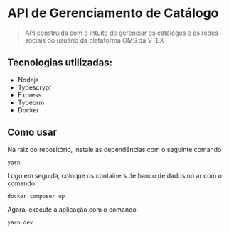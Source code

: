 # API de Gerenciamento de Catálogo

> API construída com o intuito de gerenciar os catálogos e as redes sociais do usuário da plataforma OMS da VTEX

## Tecnologias utilizadas:
 - Nodejs
 - Typescrypt
 - Express
 - Typeorm
 - Docker


## Como usar

Na raiz do repositório, instale as dependências com o seguinte comando

```
yarn
```
Logo em seguida, coloque os containers de banco de dados no ar com o comando

```
docker composer up
```
Agora, execute a aplicação com o comando

```
yarn dev
```
